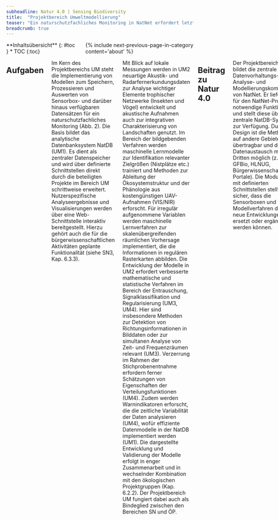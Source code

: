 ```yaml
---
subheadline: Natur 4.0 | Sensing Biodiversity
title:  "Projektbereich Umweltmodellierung"
teaser: "Ein naturschutzfachliches Monitoring in NatNet erfordert letztlich flächendeckende und zeitlich homogenisierte Datensätze, die die ökologischen Eigenschaften des Untersuchungsgebiets und die daran gebundenen Interaktionsnetzwerke abbilden. Im Projektbereich Umweltmodellierung (UM) werden hierfür operationelle Methoden zur Ableitung (klima-)ökologisch relevanter Informationen aus den heterogenen und raum-zeitlich diskontinuierlichen Datensätzen der Sensorboxen erforscht sowie räumliche Vorhersagemodelle entwickelt."
breadcrumb: true
---
```

<div class="row">
<div class="medium-4 medium-push-8 columns" markdown="1">
<div class="panel radius" markdown="1">
**Inhaltsübersicht**
{: #toc }
*  TOC
{:toc}
</div>
{% include next-previous-page-in-category content='about' %}
</div><!-- /.medium-4.columns -->

<div class="medium-8 medium-pull-4 columns" markdown="1">



## Aufgaben
Im Kern des Projektbereichs UM steht die Implementierung von Modellen zum Speichern, Prozessieren und Auswerten von Sensorbox- und darüber hinaus verfügbaren Datensätzen für ein naturschutzfachliches Monitoring (Abb. 2). Die Basis bildet das analytische Datenbanksystem NatDB (UM1). Es dient als zentraler Datenspeicher und wird über definierte Schnittstellen direkt durch die beteiligten Projekte im Bereich UM schrittweise erweitert. Nutzerspezifische Analyseergebnisse und Visualisierungen werden über eine Web-Schnittstelle interaktiv bereitgestellt. Hierzu gehört auch die für die bürgerwissenschaftlichen Aktivitäten geplante Funktionalität (siehe SN3, Kap. 6.3.3). 

Mit Blick auf lokale Messungen werden in UM2 neuartige Akustik- und Radarfernerkundungsdaten zur Analyse wichtiger Elemente trophischer Netzwerke (Insekten und Vögel) entwickelt und akustische Aufnahmen auch zur integrativen Charakterisierung von Landschaften genutzt. Im Bereich der bildgebenden Verfahren werden maschinelle Lernmodelle zur Identifikation relevanter Zielgrößen (Nistplätze etc.) trainiert und Methoden zur Ableitung der Ökosystemstruktur und der Phänologie aus kostengünstigen UAV-Aufnahmen (VIS/NIR) erforscht. Für irregulär aufgenommene Variablen werden maschinelle Lernverfahren zur skalenübergreifenden räumlichen Vorhersage implementiert, die die Informationen in regulären Rasterkarten abbilden. Die Entwicklung der Modelle in UM2 erfordert verbesserte mathematische und statistische Verfahren im Bereich der Entrauschung, Signalklassifikation und Regularisierung (UM3, UM4). Hier sind insbesondere Methoden zur Detektion von Richtungsinformationen in Bilddaten oder zur simultanen Analyse von Zeit- und Frequenzräumen relevant (UM3). Verzerrung im Rahmen der Stichprobenentnahme erfordern ferner Schätzungen von Eigenschaften der Verteilungsfunktionen (UM4). Zudem werden Warnindikatoren erforscht, die die zeitliche Variabilität der Daten analysieren (UM4), wofür effiziente Datenmodelle in der NatDB implementiert werden (UM1). Die dargestellte Entwicklung und Validierung der Modelle erfolgt in enger Zusammenarbeit und in wechselnder Kombination mit den ökologischen Projektgruppen (Kap. 6.2.2). Der Projektbereich UM fungiert dabei auch als Bindeglied zwischen den Bereichen SN und ÖP. 



## Beitrag zu Natur 4.0
Der Projektbereich UM bildet die zentrale Datenvorhaltungs-, Analyse- und Modellierungskomponente von NatNet. Er liefert die für den NatNet-Prototyp notwendige Funktionalität und stellt diese über das zentrale NatDB-System zur Verfügung. Durch das Design ist die Methodik auf andere Gebiete übertragbar und der Datenaustausch mit Dritten möglich (z.B. GFBio, HLNUG, Bürgerwissenschafts-Portale). Die Modularität mit definierten Schnittstellen stellt zudem sicher, dass die Sensorboxen und Modellverfahren durch neue Entwicklungen ersetzt oder ergänzt werden können. 


## Teilprojekte


### UM1 | Datenintegration

Projektleitung | [Bernhard Seeger]({{ site.baseurl }}{% link pages/de/team.md %}#bseeger)
Team | NN
Herausforderung | Durch das im GFBio-Projekt entwickelte VAT-System (Authmann et al. 2015) wurde bereits ein Werkzeug zur Datenintegration, Analyse und Visualisierung von Biodiversitätsdaten geschaffen, das sich ideal als Grundlage für die in diesem Projekt zu entwickelnde NatDB eignet. Es bietet Funktionalität für Import, Export, Verwaltung und Verarbeitung von Vektor- und Rasterdaten an. Daten können statisch importiert werden, eine dynamische Anbindung von Live-Daten und deren Persistierung ist in VAT derzeit aber noch nicht vorgesehen. Gleiches gilt für Bild- und Audiodaten, die zwar bereits interaktiv angezeigt, aber noch nicht verarbeitet werden können. VAT verfügt jedoch über eine Benutzer- und Projektverwaltung, die für die Erstellung von benutzerspezifischen Schnittstellen genutzt werden kann. Für die ökologische Wissenschaftsdomäne ist zudem die Interaktion mit R interessant, die sowohl im System die Einbindung von R-Funktionen als auch außerhalb den Aufruf der in VAT erzeugten Workflows in R ermöglicht. 


### UM2 | Fernerkundung und räumliche Vorhersage

Projektleitung | [Jörg Bendix]({{ site.baseurl }}{% link pages/de/team.md %}#jbendix), [Hanna Meyer]({{ site.baseurl }}{% link pages/de/team.md %}#hmeyer), [Thomas Nauss]({{ site.baseurl }}{% link pages/de/team.md %}#tnauss), [Christoph Reudenbach]({{ site.baseurl }}{% link pages/de/team.md %}#creudenbach)
Team | NN
Herausforderung | Um konsistente, raum-zeitliche Datensätze bereitzustellen, müssen die irregulär vorliegenden Sensordaten in NatNet mit flächendeckenden, fernerkundlich erfassten Geodatensätzen verbunden werden. Die Ableitung von Ökosysteminformationen aus den heterogenen Fernerkundungsdaten erfordert dabei den Einsatz leistungsfähiger, maschineller Lernverfahren. Für das Monitoring von fliegenden Insekten und Vögeln ist ferner der Einbezug von Radar- und akustischen Informationen erforderlich. Allerdings stecken insbesondere die Radarverfahren zur mobilen Insektenerfassung noch in den Kinderschuhen und müssen auf Basis miniaturisierter Sensoren weiterentwickelt werden. 


### UM3 | Transformation, Regularisierung und Klassifikation

Projektleitung | [Stephan Dahlke]({{ site.baseurl }}{% link pages/de/team.md %}#sdahlke)
Team | NN
Herausforderung | Im Rahmen von Natur 4.0 werden umfangreiche Datensätze unterschiedlicher Natur gesammelt und bereitgestellt. Dafür müssen sachgerechte, effiziente und verlässliche Analyseverfahren zur Extraktion der jeweils relevanten Information entwickelt werden. In Anbetracht der Größe der Datenmengen werden problemadaptierte Analyse-Verfahren, welche die strukturellen Unterschiede der verschiedenen Datentypen gezielt nutzen, im Mittelpunkt stehen.


### UM4 | Punktprozesse und Strukturbrüche

Projektleitung | [Hajo Holzmann]({{ site.baseurl }}{% link pages/de/team.md %}#hholzmann)
Team | NN
Herausforderung | Bei aktuellen statistischen Methoden zur Ableitung von Vorkommenswahrscheinlichkeiten erfolgt die räumliche Vorhersage in der Regel durch Poissonsche Punktprozesse mit log-linearer Intensitätsfunktion in den erklärenden Variablen. Die zeitliche Variation ist für Monitoringprozesse wichtig, wird jedoch in diesen Modellen bisher nur unzureichend berücksichtigt. Insbesondere zeitliche Brüche können so nicht modelliert oder detektiert werden. Die Analyse von Fernerkundungsdaten zur Ableitung von Bestands- und Landschaftsstrukturen führt auf inverse Probleme, die derzeit in ad-hoc Verfahren mit Bayesschen Methoden gelöst werden, ohne den Grad der Regularisierung fundiert zu wählen.



{% include next-previous-page-in-category content='about' %}
